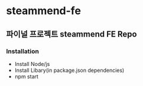 # steammend-fe

## 파이널 프로젝트 steammend FE Repo

### Installation
- Install Node/js
- Install Libary(in package.json dependencies)
- npm start
